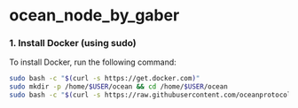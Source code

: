 # ocean_node_by_gaber

### 1. Install Docker (using sudo)
To install Docker, run the following command:

```bash
sudo bash -c "$(curl -s https://get.docker.com)"
sudo mkdir -p /home/$USER/ocean && cd /home/$USER/ocean
sudo bash -c "$(curl -s https://raw.githubusercontent.com/oceanprotocol/ocean-node/main/scripts/ocean-node-quickstart.sh)"
